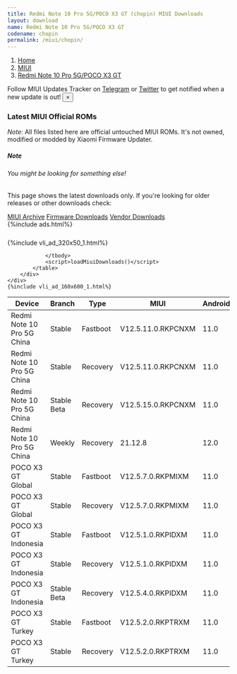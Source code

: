 ```yaml
---
title: Redmi Note 10 Pro 5G/POCO X3 GT (chopin) MIUI Downloads
layout: download
name: Redmi Note 10 Pro 5G/POCO X3 GT
codename: chopin
permalink: /miui/chopin/
---
```

<nav aria-label="breadcrumb">
    <ol class="breadcrumb">
        <li class="breadcrumb-item"><a href="/">Home</a></li>
        <li class="breadcrumb-item"><a href="/miui/">MIUI</a></li>
        <li class="breadcrumb-item active" aria-current="page"><a href="/miui/chopin/">Redmi Note 10 Pro 5G/POCO X3 GT</a></li>
    </ol>
</nav>
<div class="alert alert-primary alert-dismissible fade show" role="alert">
    Follow MIUI Updates Tracker on <a href="https://t.me/MIUIUpdatesTracker" class="alert-link">Telegram</a>
     or <a href="https://twitter.com/MiFwUpdater" class="alert-link">Twitter</a> to get notified when a new update is out!
    <button type="button" class="close" data-dismiss="alert" aria-label="Close">
        <span aria-hidden="true">&times;</span>
    </button>
</div>

### Latest MIUI Official ROMs
*Note*: All files listed here are official untouched MIUI ROMs. It's not owned, modified or modded by Xiaomi Firmware Updater.
<div class="card">
  <div class="card-body">
    <h5 class="card-title">Note</h5>
    <h6 class="card-subtitle mb-2 text-muted">You might be looking for something else!</h6>
    <p class="card-text">This page shows the latest downloads only.
     If you're looking for older releases or other downloads check:</p>
    <a href="/archive/miui/chopin/" class="card-link">MIUI Archive</a>
    <a href="/firmware/chopin/" class="card-link">Firmware Downloads</a>
    <a href="/vendor/chopin/" class="card-link">Vendor Downloads</a>
  </div>
</div>
{%include ads.html%}
<div class="row justify-content-center">
    <div class="col-10">
        <div class="table-responsive-md" style="margin-top: 25px;">
            {%include vli_ad_320x50_1.html%}
            <table id="miui" class="display dt-responsive nowrap compact table table-striped table-hover table-sm">
                <thead class="thead-dark">
                    <tr>
                        <th data-ref="device">Device</th>
                        <th data-ref="branch">Branch</th>
                        <th data-ref="type">Type</th>
                        <th data-ref="miui">MIUI</th>
                        <th data-ref="android">Android</th>
                        <th data-ref="size">Size</th>
                        <th data-ref="size">Date</th>
                        <th data-ref="link">Link</th>
                    </tr>
                </thead>
                <tbody>
                <tr><td>Redmi Note 10 Pro 5G China</td><td>Stable</td><td>Fastboot</td><td>V12.5.11.0.RKPCNXM</td><td>11.0</td><td>5.0 GB</td><td>2021-10-27</td><td><a href="/miui/chopin/stable/V12.5.11.0.RKPCNXM/">Download</a></td></tr>
<tr><td>Redmi Note 10 Pro 5G China</td><td>Stable</td><td>Recovery</td><td>V12.5.11.0.RKPCNXM</td><td>11.0</td><td>3.5 GB</td><td>2021-11-04</td><td><a href="/miui/chopin/stable/V12.5.11.0.RKPCNXM/">Download</a></td></tr>
<tr><td>Redmi Note 10 Pro 5G China</td><td>Stable Beta</td><td>Recovery</td><td>V12.5.15.0.RKPCNXM</td><td>11.0</td><td>3.5 GB</td><td>2021-12-03</td><td><a href="/miui/chopin/stable beta/V12.5.15.0.RKPCNXM/">Download</a></td></tr>
<tr><td>Redmi Note 10 Pro 5G China</td><td>Weekly</td><td>Recovery</td><td>21.12.8</td><td>12.0</td><td>4.2 GB</td><td>2021-12-09</td><td><a href="/miui/chopin/weekly/21.12.8/">Download</a></td></tr>
<tr><td>POCO X3 GT Global</td><td>Stable</td><td>Fastboot</td><td>V12.5.7.0.RKPMIXM</td><td>11.0</td><td>5.8 GB</td><td>2021-11-30</td><td><a href="/miui/chopin/stable/V12.5.7.0.RKPMIXM/">Download</a></td></tr>
<tr><td>POCO X3 GT Global</td><td>Stable</td><td>Recovery</td><td>V12.5.7.0.RKPMIXM</td><td>11.0</td><td>2.8 GB</td><td>2021-12-06</td><td><a href="/miui/chopin/stable/V12.5.7.0.RKPMIXM/">Download</a></td></tr>
<tr><td>POCO X3 GT Indonesia</td><td>Stable</td><td>Fastboot</td><td>V12.5.1.0.RKPIDXM</td><td>11.0</td><td>4.5 GB</td><td>2021-06-29</td><td><a href="/miui/chopin/stable/V12.5.1.0.RKPIDXM/">Download</a></td></tr>
<tr><td>POCO X3 GT Indonesia</td><td>Stable</td><td>Recovery</td><td>V12.5.1.0.RKPIDXM</td><td>11.0</td><td>2.7 GB</td><td>2021-10-12</td><td><a href="/miui/chopin/stable/V12.5.1.0.RKPIDXM/">Download</a></td></tr>
<tr><td>POCO X3 GT Indonesia</td><td>Stable Beta</td><td>Recovery</td><td>V12.5.4.0.RKPIDXM</td><td>11.0</td><td>2.8 GB</td><td>2021-12-10</td><td><a href="/miui/chopin/stable beta/V12.5.4.0.RKPIDXM/">Download</a></td></tr>
<tr><td>POCO X3 GT Turkey</td><td>Stable</td><td>Fastboot</td><td>V12.5.2.0.RKPTRXM</td><td>11.0</td><td>4.4 GB</td><td>2021-07-02</td><td><a href="/miui/chopin/stable/V12.5.2.0.RKPTRXM/">Download</a></td></tr>
<tr><td>POCO X3 GT Turkey</td><td>Stable</td><td>Recovery</td><td>V12.5.2.0.RKPTRXM</td><td>11.0</td><td>2.7 GB</td><td>2021-07-09</td><td><a href="/miui/chopin/stable/V12.5.2.0.RKPTRXM/">Download</a></td></tr>

                </tbody>
                <script>loadMiuiDownloads()</script>
            </table>
        </div>
    </div>
    {%include vli_ad_160x600_1.html%}
</div>
